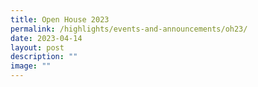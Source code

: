 ```yaml
---
title: Open House 2023
permalink: /highlights/events-and-announcements/oh23/
date: 2023-04-14
layout: post
description: ""
image: ""
---
```

